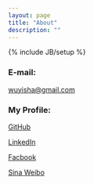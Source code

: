 ```yaml
---
layout: page
title: "About"
description: ""
---
```

{% include JB/setup %}

### E-mail:
<wuyisha@gmail.com>

### My Profile:
[GitHub](https://github.com/starcroce)

[LinkedIn](https://www.linkedin.com/in/yishawu)

[Facbook](https://www.facebook.com/wuyisha)

[Sina Weibo](https://http://www.weibo.com/yifengzhibao)